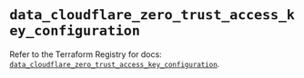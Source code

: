 # `data_cloudflare_zero_trust_access_key_configuration`

Refer to the Terraform Registry for docs: [`data_cloudflare_zero_trust_access_key_configuration`](https://registry.terraform.io/providers/cloudflare/cloudflare/5.3.0/docs/data-sources/zero_trust_access_key_configuration).
